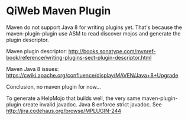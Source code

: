 # QiWeb Maven Plugin

Maven do not support Java 8 for writing plugins yet.
That's because the maven-plugin-plugin use ASM to read discover mojos and generate the plugin descriptor.

Maven plugin descriptor:
http://books.sonatype.com/mvnref-book/reference/writing-plugins-sect-plugin-descriptor.html

Maven Java 8 issues:
https://cwiki.apache.org/confluence/display/MAVEN/Java+8+Upgrade

Conclusion, no maven plugin for now...

To generate a HelpMojo that builds well, the very same maven-plugin-plugin create invalid javadoc.
Java 8 enforce strict javadoc.
See http://jira.codehaus.org/browse/MPLUGIN-244

